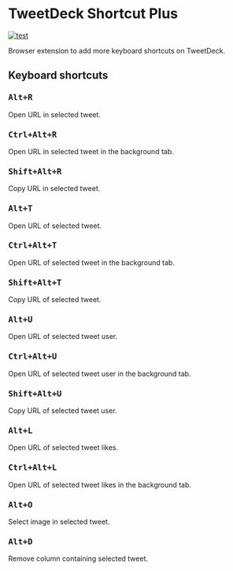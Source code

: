 # TweetDeck Shortcut Plus

[![test](https://github.com/r7kamura/tweetdeck-shortcut-plus/actions/workflows/test.yml/badge.svg)](https://github.com/r7kamura/tweetdeck-shortcut-plus/actions/workflows/test.yml)

Browser extension to add more keyboard shortcuts on TweetDeck.

## Keyboard shortcuts

### <kbd>Alt+R</kbd>

Open URL in selected tweet.

### <kbd>Ctrl+Alt+R</kbd>

Open URL in selected tweet in the background tab.

### <kbd>Shift+Alt+R</kbd>

Copy URL in selected tweet.

### <kbd>Alt+T</kbd>

Open URL of selected tweet.

### <kbd>Ctrl+Alt+T</kbd>

Open URL of selected tweet in the background tab.

### <kbd>Shift+Alt+T</kbd>

Copy URL of selected tweet.

### <kbd>Alt+U</kbd>

Open URL of selected tweet user.

### <kbd>Ctrl+Alt+U</kbd>

Open URL of selected tweet user in the background tab.

### <kbd>Shift+Alt+U</kbd>

Copy URL of selected tweet user.

### <kbd>Alt+L</kbd>

Open URL of selected tweet likes.

### <kbd>Ctrl+Alt+L</kbd>

Open URL of selected tweet likes in the background tab.

### <kbd>Alt+O</kbd>

Select image in selected tweet.

### <kbd>Alt+D</kbd>

Remove column containing selected tweet.
